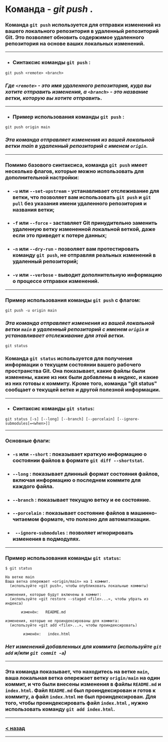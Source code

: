 # Команда - ***git push*** .

### Команда ``git push`` используется для отправки изменений из вашего локального репозитория в удаленный репозиторий Git. Это позволяет обновить содержимое удаленного репозитория на основе ваших локальных изменений.
---

+ ### Синтаксис команды ``git push`` :

```bash=
git push <remote> <branch>
```

### *Где ``<remote>`` - это имя удаленного репозитория, куда вы хотите отправить изменения, а ``<branch>`` - это название ветки, которую вы хотите отправить*.
---

+ ### Пример использования команды ``git push`` :

```bash=
git push origin main
```

### *Эта команда отправляет изменения из вашей локальной ветки main в удаленный репозиторий с именем ``origin``.*
--- 

### Помимо базового синтаксиса, команда ``git push`` имеет несколько флагов, которые можно использовать для дополнительной настройки:

+ ### ``-u`` или ``--set-upstream`` - устанавливает отслеживание для ветки, что позволяет вам использовать ``git push`` и ``git pull`` без указания имени удаленного репозитория и названия ветки;
+ ### ``-f`` или ``--force`` - заставляет Git принудительно заменить удаленную ветку измененной локальной веткой, даже если это приведет к потере данных;
+ ### ``-n`` или ``--dry-run`` - позволяет вам протестировать команду ``git push``, не отправляя реальных изменений в удаленный репозиторий;
+ ### ``-v`` или ``--verbose`` - выводит дополнительную информацию о процессе отправки изменений.
---

### Пример использования команды ``git push`` с флагом:

```bash=
git push -u origin main
```
### *Эта команда отправляет изменения из вашей локальной ветки ``main`` в удаленный репозиторий с именем ``origin`` и устанавливает отслеживание для этой ветки.*

```bash=
git status
```

### Команда ``git status`` используется для получения информации о текущем состоянии вашего рабочего пространства Git. Она показывает, какие файлы были изменены, какие из них были добавлены в индекс, и какие из них готовы к коммиту. Кроме того, команда "git status" сообщает о текущей ветке и другой полезной информации.
---

+ ### Синтаксис команды ``git status``:

```bash=
git status [-s] [--long] [--branch] [--porcelain] [--ignore-submodules[=<when>]]
```
---
### Основные флаги:

+ ### ``-s`` или ``--short`` : показывает краткую информацию о состоянии файлов в формате ``git diff --shortstat``.
+ ### ``--long`` : показывает длинный формат состояния файлов, включая информацию о последнем коммите для каждого файла.
+ ### ``--branch`` : показывает текущую ветку и ее состояние.
+ ### ``--porcelain`` : показывает состояние файлов в машинно-читаемом формате, что полезно для автоматизации.
+ ### `` --ignore-submodules`` : позволяет игнорировать изменения в подмодулях.
---

### Пример использования команды ``git status``:

```bash=
$ git status

На ветке main
Ваша ветка опережает «origin/main» на 1 коммит.
  (используйте «git push», чтобы опубликовать локальные коммиты)

изменения, которые будут включены в коммит:
  (используйте «git restore --staged <file>...», чтобы убрать из индекса)

       изменён:   README.md

изменения, которые не проиндексированы для коммита:
  (используйте «git add <file>...», чтобы проиндексировать)

        изменён:   index.html
```
### *Нет изменений добавленных для коммита (используйте ``git add`` и/или ``git commit -a``)*
---
### Эта команда показывает, что находитесь на ветке ``main``, ваша локальная ветка опережает ветку ``origin/main`` на один коммит, и что были внесены изменения в файлы ``README.md`` и ``index.html``. Файл ``README.md`` был проиндексирован и готов к коммиту, а файл ``index.html`` не был проиндексирован. Для того, чтобы проиндексировать файл ``index.html`` , нужно использовать команду ``git add index.html``.
---
### [< назад](./readme.md)
---
